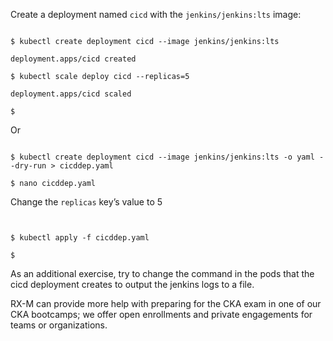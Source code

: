 <!-- CKA Self-Study Mod 2 -->

Create a deployment named <code>cicd</code> with the <code>jenkins/jenkins:lts</code> image:
<pre class="wp-block-code"><code>
$ kubectl create deployment cicd --image jenkins/jenkins:lts

deployment.apps/cicd created

$ kubectl scale deploy cicd --replicas=5

deployment.apps/cicd scaled

$
</code></pre>

Or

<pre class="wp-block-code"><code>
$ kubectl create deployment cicd --image jenkins/jenkins:lts -o yaml --dry-run > cicddep.yaml

$ nano cicddep.yaml
</code></pre>

Change the <code>replicas</code> key’s value to 5

<pre class="wp-block-code"><code>

$ kubectl apply -f cicddep.yaml

$
</code></pre>


As an additional exercise, try to change the command in the pods that the cicd deployment creates to output the jenkins logs to a file.

RX-M can provide more help with preparing for the CKA exam in one of our CKA bootcamps; we offer open enrollments and private engagements for teams or organizations.
